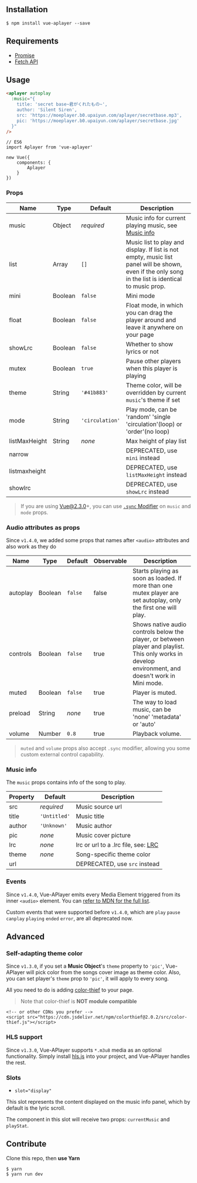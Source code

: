 ## Installation

```
$ npm install vue-aplayer --save
```



## Requirements

- [Promise](https://developer.mozilla.org/en-US/docs/Web/JavaScript/Reference/Global_Objects/Promise)
- [Fetch API](https://developer.mozilla.org/en-US/docs/Web/API/Fetch_API)



## Usage

```HTML
<aplayer autoplay
  :music="{
    title: 'secret base~君がくれたもの~',
    author: 'Silent Siren',
    src: 'https://moeplayer.b0.upaiyun.com/aplayer/secretbase.mp3',
    pic: 'https://moeplayer.b0.upaiyun.com/aplayer/secretbase.jpg'
  }"
/>
```

```JS
// ES6
import Aplayer from 'vue-aplayer'

new Vue({
    components: {
        Aplayer
    }
})
```



### Props

| Name | Type | Default | Description |
| ---- | ---- | ------- | ----------- |
| music| Object | *required* | Music info for current playing music, see [Music info](https://github.com/SevenOutman/vue-aplayer#music-info) |
| list | Array | `[]` | Music list to play and display. If list is not empty, music list panel will be shown, even if the only song in the list is identical to music prop. |
| mini | Boolean | `false` | Mini mode |
| float | Boolean | `false` | Float mode, in which you can drag the player around and leave it anywhere on your page |
| showLrc | Boolean | `false` | Whether to show lyrics or not |
| mutex | Boolean | `true` | Pause other players when this player is playing |
| theme | String | `'#41b883'` | Theme color, will be overridden by current `music`'s theme if set |
| mode | String | `'circulation'` | Play mode, can be 'random' 'single 'circulation'(loop) or 'order'(no loop) |
| listMaxHeight | String | *none* | Max height of play list |
| narrow |  | | DEPRECATED, use `mini` instead |
| listmaxheight |  |  | DEPRECATED, use `listMaxHeight` instead |
| showlrc |  |  | DEPRECATED, use `showLrc` instead |

> If you are using Vue@2.3.0+, you can use [`.sync` Modifier](https://vuejs.org/v2/guide/components.html#sync-Modifier) on `music` and `mode` props.



### Audio attributes as props

Since `v1.4.0`, we added some props that names after `<audio>` attributes and also work as they do

| Name | Type | Default | Observable | Description |
| ---- | ---- | ------- | ---------- | ---------- |
| autoplay | Boolean | `false` | false | Starts playing as soon as loaded. If more than one mutex player are set autoplay, only the first one will play.|
| controls | Boolean | `false` | true | Shows native audio controls below the player, or between player and playlist. This only works in develop environment, and doesn't work in Mini mode. |
| muted | Boolean | `false` | true | Player is muted. |
| preload | String | *none* | true | The way to load music, can be 'none' 'metadata' or 'auto' |
| volume | Number | `0.8` | true | Playback volume. |

>  `muted` and `volume` props also accept `.sync` modifier, allowing you some custom external control capability.



### Music info

The `music` props contains info of the song to play.

| Property | Default | Description |
| -------- | ------- | ----------- |
| src | *required* | Music source url |
| title | `'Untitled'` | Music title |
| author | `'Unknown'` | Music author |
| pic | *none* | Music cover picture |
| lrc | *none* | lrc or url to a .lrc file, see: [LRC](https://aplayer.js.org/#/home?id=lrc) |
| theme | *none* | Song-specific theme color |
| url || DEPRECATED, use `src` instead |



### Events

Since `v1.4.0`, Vue-APlayer emits every Media Element triggered from its inner `<audio>` element. You can [refer to MDN for the full list](https://developer.mozilla.org/en-US/docs/Web/Guide/Events/Media_events).

Custom events that were supported before `v1.4.0`, which are `play` `pause` `canplay` `playing` `ended` `error`, are all deprecated now.



## Advanced

### Self-adapting theme color

Since `v1.3.0`, if you set a **Music Object**'s `theme` property to `'pic'`, Vue-APlayer will pick color from the songs cover image as theme color.
Also, you can set player's `theme` prop to `'pic'`, it will apply to every song.

All you need to do is adding [color-thief](https://github.com/lokesh/color-thief) to your page.
> Note that color-thief is **NOT module compatible**

```
<!-- or other CDNs you prefer -->
<script src="https://cdn.jsdelivr.net/npm/colorthief@2.0.2/src/color-thief.js"></script>
```



### HLS support

Since `v1.3.0`, Vue-APlayer supports `*.m3u8` media as an optional functionality. Simply install [hls.js](https://github.com/video-dev/hls.js) into your project, and Vue-APlayer handles the rest.



### Slots

- `slot="display"`

This slot represents the content displayed on the music info panel, which by default is the lyric scroll.

The component in this slot will receive two props: `currentMusic` and `playStat`.



## Contribute

Clone this repo, then **use Yarn**

```
$ yarn
$ yarn run dev
```

